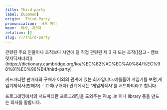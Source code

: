 ```yaml
---
title: Third-party
label: [Common]
origin:  Third-Party
pronunciation:  서드 파티
mean:  타사, 제3자
relation: []
slug: /T/Third-party
---
```


<content>
<p>관련된 주요 인물이나 조직보다 사안에 덜 직접 관련된 제 3 자 또는 조직([참고 - 캠브릿지딕셔너리])(https://dictionary.cambridge.org/ko/%EC%82%AC%EC%A0%84/%EC%98%81%EC%96%B4/third-party)</p><p>써드파티란 판매자와 구매자 이외의 관계에 있는 회사입니다.예를들어 게임기를 보면,게임기제작사(판매자) - 고객(구매자) 관계에서는 '게임제작사'를 서드파티라고 합니다.</p><p>프로그래밍에서의 서드파티란 프로그래밍을 도와주는 Plug_in 이나 library 등을 만드는 회사를 말합니다.</p>
</content>

